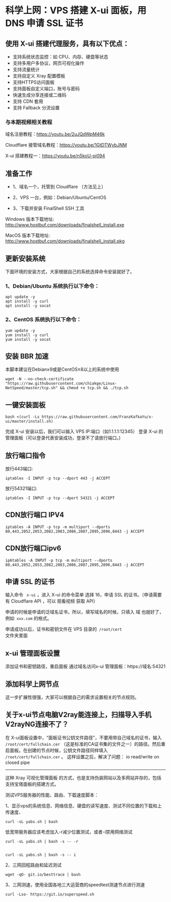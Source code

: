 # 科学上网：VPS 搭建 X-ui 面板，用 DNS 申请 SSL 证书

## 使用 X-ui 搭建代理服务，具有以下优点：

- 支持系统状态监控：如 CPU、内存、硬盘等状态
- 支持多用户多协议，网页可视化操作
- 支持流量统计
- 支持自定义 Xray 配置模板
- 支持HTTPS访问面板
- 支持面板自定义端口，账号与密码
- 快速生成分享连接或二维码
- 支持 CDN 套用
- 支持 Fallback 分流设置

### 与本期视频相关教程


域名注册教程：https://youtu.be/2uJQdWpM46k

Cloudflare 接管域名教程：https://youtu.be/1GtDTWybJNM

X-ui 搭建教程一：https://youtu.be/n5koU-pj094

## 准备工作

- 1、域名一个，托管到 Cloudflare （方法见上）

- 2、VPS 一台，例如：Debian/Ubuntu/CentOS

- 3、下载并安装 FinalShell SSH 工具

Windows 版本下载地址:
http://www.hostbuf.com/downloads/finalshell_install.exe

MacOS 版本下载地址:
http://www.hostbuf.com/downloads/finalshell_install.pkg

 

## 更新安装系统
下面环境的安装方式，大家根据自己的系统选择命令安装就好了。
### 1、Debian/Ubuntu 系统执行以下命令：
    apt update -y         
    apt install -y curl    
    apt install -y socat    
    
### 2、CentOS 系统执行以下命令：   

    yum update -y         
    yum install -y curl   
    yum install -y socat   

 ## 安装 BBR 加速
 本脚本建议在Debian≥9或是CentOS≥8以上的系统中使用
 
    wget -N --no-check-certificate "https://raw.githubusercontent.com/chiakge/Linux-NetSpeed/master/tcp.sh" && chmod +x tcp.sh && ./tcp.sh
 
 ## 一键安装面板
    bash <(curl -Ls https://raw.githubusercontent.com/FranzKafkaYu/x-ui/master/install.sh)
 
 完成 X-ui 安装以后，我们可以输入 VPS IP:端口（如1.1.1.1:12345） 登录 X-ui 的管理面板（可以登录代表安装成功，登录不了请放行端口。)

##  放行端口指令
放行443端口:

    iptables -I INPUT -p tcp --dport 443 -j ACCEPT
  
放行54321端口:

    iptables -I INPUT -p tcp --dport 54321 -j ACCEPT

## CDN放行端口 IPV4

```# 放行 HTTP 和 HTTPS 端口
iptables -A INPUT -p tcp -m multiport --dports 80,443,2052,2053,2082,2083,2086,2087,2095,2096,8443 -j ACCEPT
```


## CDN放行端口ipv6


```# 放行 HTTP 和 HTTPS 端口
ip6tables -A INPUT -p tcp -m multiport --dports 80,443,2052,2053,2082,2083,2086,2087,2095,2096,8443 -j ACCEPT
```


## 申请 SSL 的证书

输入命令 <code> x-ui</code>  ，进入 X-ui 的命令菜单
选择 16，申请 SSL 的证书。（申请需要有 Cloudflare API ，可以 观看视频 获取 API）

申请的时候是申请的泛域名证书，所以，填写域名的时候，只填入 域 也就好了，例如<code>  xxx.com</code>  的格式。

申请成功以后，证书和密钥文件在 VPS 目录的<code> /root/cert </code>文件夹里面

##  x-ui 管理面板设置
添加证书和密钥路径，重启面板
通过域名访问x-ui 管理面板：https://域名:54321
 
 ## 添加科学上网节点
 这一步扩展性很强，大家可以根据自己的需求设置相关的节点规则。

## 关于x-ui节点电脑V2ray能连接上，扫描导入手机V2rayNG连接不了？
在 X-ui面板设置中，“面板证书公钥文件路径”，不要用带自己域名的证书，输入<code> /root/cert/fullchain.cer</code> （这是标准的CA证书集的文件之一）的路径。然后重启面板。在创建的节点时候，公钥文件路径同样填入 <code> /root/cert/fullchain.cer</code> 。
这样设置之后，解决了问题： io read/write on closed pipe

 ----------------
这种 Xray 可视化管理面板 的方式，也是支持伪装网站以及多网站并存的，包括支持宝塔面板的搭建方式。


测试VPS服务器的性能、路由、下载速度脚本：


1、显示vps的系统信息、网络信息、硬盘的读写速度、测试不同位置的下载和上传速度、

    curl -sL yabs.sh | bash   
   
   低宽带服务器应该考虑加入-r减少位置测试，或者-i禁用网络测试 

    curl -sL yabs.sh | bash -s -- -r
    

    curl -sL yabs.sh | bash -s -- i

   
2、三网回程路由和延迟测试

    wget -qO- git.io/besttrace | bash
   

3、三网测速，使用全国各地三大运营商的speedtest测速节点进行测速

    curl -Lso- https://git.io/superspeed.sh
    



